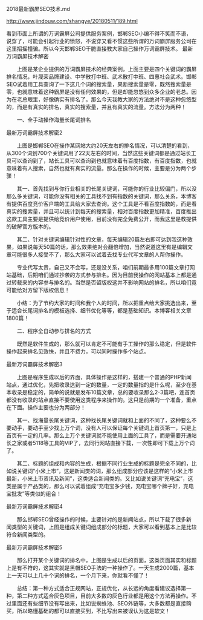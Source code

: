 2018最新霸屏SEO技术.md

http://www.jindouw.com/shangye/20180511/189.html



看到市面上所谓的万词霸屏公司提供服务案例，邯郸SEO小编不得不笑而不语，说穿了，可能会引起行业的愤怒，不说穿又看不惯这些所谓的万词霸屏服务公司在这里招摇撞骗。所以今天邯郸SEO干脆直接教大家自己操作万词霸屏技术。
最新万词霸屏技术解密
 
　　上图是某企业提供的万词霸屏技术的经典案例，上面主要是四个关键词的霸屏排名情况，叶晟荣品牌建设、中学散打中班、武术散打中班、四惠社会武术。邯郸SEO试着用工具查询了一下这几个词的搜索量，果断搜索量是零，既然搜索量是零，也就意味着这种霸屏是没有任何效果的，但是却能忽悠到众多企业的老总。因为在老总眼里，好像确实有排名了。那么今天我教大家的方法绝对不是这种忽悠型的，而是有真实的排名，真实的搜索量，并且有真实的流量。方法分为两种！
 
　　一、全手动操作海量长尾词排名
 
最新万词霸屏技术解密2
 
　　上图是邯郸SEO在操作某网站大约20天左右的排名情况，可以清楚的看到，从300个词到700个关键词用了22天左右的时间，当然这些关键词都是通过站长工具可以查询到了，站长工具可以查询到也就意味着有百度指数，有百度指数，也就意味着有人搜索，自然也就有真实的流量。那么在操作的时候，主要是分为两个步骤！
 
　　其一、首先找到与你行业相关的长尾关键词，可能你的行业比较偏门，所以没那么多关键词，可能你没有相关的工具找不到有指数的关键词，那么关系，本博客有提供百度竞价客户端的工具给大家去查询。这个工具是不看百度指数的，而是看真实的搜索量，并且可以统计到每天的搜索量，相对百度指数更加精准，百度推出这款工具主要是提供给竞价用户使用，目前没有完全免费公开，而我这里是教提供的破解官方版本的。
 
　　其二、针对关键词编辑针对性的文章，每天编辑20篇左右即可达到我这种效果，如果说每天50篇的话，那么效果绝对会翻倍增加，当然说道这里有是编辑文章可能很多人接受不了，那么大家可以试着去找专业代写文章的人帮你操作。
 
　　专业代写太贵，自己又不会写，还是没关系，咱们前期最多用100篇文章打网站基础，后期咱们通过抄袭的方式参与排名。因为目前我操作的网站基本上都是通过转载来的内容参与排名的。当然是否留版权这并不影响网站的排名，所以咱们竟可能给对方留下版权信息！
 
　　小结：为了节约大家的时间和我个人的时间，所以把重点给大家挑选出来，至于适合长尾词排名的模板选择、细节优化等等，都是基础知识。本博客相关文章1800篇！
 
　　二、程序全自动参与排名的方式
 
　　既然是软件生成的，那么就可以肯定不可能有手工操作的那么稳定，但是软件操作起来排名见效快，并且不费力，可以同时操作多个站点。
 
最新万词霸屏技术解密3
 
　　上图是程序生成以后的界面，具体操作是这样的，搭建一个普通的PHP新闻站点，通过优化，先把收录达到一定的数量，一定的数量指的是什么呢，至少在基本收录是稳定的，简单的说就是发布10篇文章，总的要收录那么2-3篇吧，连首页都没有收录的站点直接不要使用这类程序来操作的。这只是前期的一个准备，重点在下面。操作主要也分为两部分！
 
　　其一、找海量长尾关键词，这种找长尾关键词就和上面的不同了，这种要么不要动手，要动手至少找上万个词，没有人可以保证每个关键词上首页第一，只是上首页有一定的几率。那么上万个关键词就不能使用上面的工具了，而是需要开通站长之家或者5118等工具的VIP了，去同行网站直接下载，一次性即可下载上万个词了。
 
　　其二、标题的组成和内容的生成，根据不同行业生成的标题是完全不同的，比如说关键词“小米上市”，这是新闻类的词，那么组成部分应该是这样的“小米上市最新，小米上市资讯及新闻”，这类适合新闻类的。又比如说关键词“充电宝”，这类是属于产品类的，那么可以试着组成“充电宝多少钱，充电宝哪个牌子好，充电宝批发”等类似的组合！
 
最新万词霸屏技术解密4
 
　　那么邯郸SEO曾经操作的时候，主要针对的是新闻站点，所以下载了很多新闻类型的关键词，上图是组成关键词组成部分的标题，大家可以看到基本上是比较符合新闻类型的。
 
最新万词霸屏技术解密5
 
　　那么打开某个关键词的排名中，上图是生成以后的页面，这类页面其实和标题上是有不符的，这其实就是黑帽SEO手法的一种操作了。一天生成2000篇，基本上一天可以上几十个词的排名，一个月下来，你就看不懂了！
 
　　总结：第一种方式适合正规网站，正规优化，从长远的角度看建议选择第一种，第二种方式适合灰色项目，目前大多数的灰色行业都是用这个方法再操作。不过里面还有些细节没有写出来，比如说蜘蛛池、SEO外链等，大多数都是直接购买，所以略懂基础的都可以直接买到，不比写出来被误认为这是软文！
  
  
